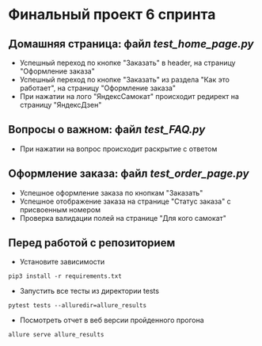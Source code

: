 # Финальный проект 6 спринта

## Домашняя страница: файл ***test_home_page.py***
* Успешный переход по кнопке "Заказать" в header, на страницу "Оформление заказа"
* Успешный переход по кнопке "Заказать" из раздела "Как это работает", на страницу "Оформление заказа"
* При нажатии на лого "ЯндексСамокат" происходит редирект на страницу "ЯндексДзен"


## Вопросы о важном: файл ***test_FAQ.py***
* При нажатии на вопрос происходит раскрытие c ответом 


## Оформление заказа: файл ***test_order_page.py***
* Успешное оформление заказа по кнопкам "Заказать"
* Успешное отображение заказа на странице "Статус заказа" с присвоенным номером
* Проверка валидации полей на странице "Для кого самокат"

## Перед работой с репозиторием
* Установите зависимости
``` shell
pip3 install -r requirements.txt
```
* Запустить все тесты из директории tests
```shell
pytest tests --alluredir=allure_results
```
* Посмотреть отчет в веб версии пройденного прогона
``` shell
allure serve allure_results
```